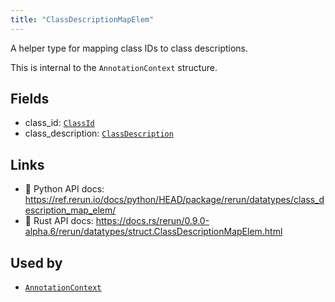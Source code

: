 ```yaml
---
title: "ClassDescriptionMapElem"
---
```


A helper type for mapping class IDs to class descriptions.

This is internal to the `AnnotationContext` structure.

## Fields

* class_id: [`ClassId`](../datatypes/class_id.md)
* class_description: [`ClassDescription`](../datatypes/class_description.md)

## Links
 * 🐍 Python API docs: https://ref.rerun.io/docs/python/HEAD/package/rerun/datatypes/class_description_map_elem/
 * 🦀 Rust API docs: https://docs.rs/rerun/0.9.0-alpha.6/rerun/datatypes/struct.ClassDescriptionMapElem.html


## Used by

* [`AnnotationContext`](../components/annotation_context.md)

